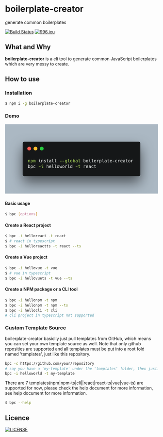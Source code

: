 # boilerplate-creator

generate common boilerplates

[![Build Status](https://travis-ci.org/oychao/boilerplate-creator.svg?branch=master)](https://travis-ci.org/oychao/boilerplate-creator) [![996.icu](https://img.shields.io/badge/link-996.icu-red.svg)](https://996.icu)

## What and Why

**boilerplate-creator** is a cli tool to generate common JavaScript boilerplates which are very messy to create.

## How to use

### Installation

```bash
$ npm i -g boilerplate-creator
```

### Demo

<p align="center">
    <img src="./docs/install-react.png" width=600 alt="demo">
</p>

#### Basic usage

```bash
$ bpc [options]
```

#### Create a React project

```bash
$ bpc -i helloreact -t react
$ # react in typescript
$ bpc -i helloreactts -t react --ts
```

#### Create a Vue project

```bash
$ bpc -i hellovue -t vue
$ # vue in typescript
$ bpc -i hellovuets -t vue --ts
```

#### Create a NPM package or a CLI tool

```bash
$ bpc -i hellonpm -t npm
$ bpc -i hellonpm -t npm --ts
$ bpc -i hellocli -t cli
# cli project in typescript not supported
```

### Custom Template Source

boilerplate-creator basiclly just pull templates from GitHub, which means you can set your own template source as well. Note that only github reposities are supported and all templates must be put into a root fold named 'templates', just like this repository.

```bash
bpc -c https://github.com/your/repository
# say you have a 'my-template' under the 'templates' folder, then just:
bpc -i helloworld -t my-template
```

There are 7 templates(npm|npm-ts|cli||react|react-ts|vue|vue-ts) are supported for now, please check the help document for more information, see help document for more information.

```bash
$ bpc --help
```

## Licence

[![LICENSE](https://img.shields.io/badge/license-Anti%20996-blue.svg)](https://github.com/996icu/996.ICU/blob/master/LICENSE)
